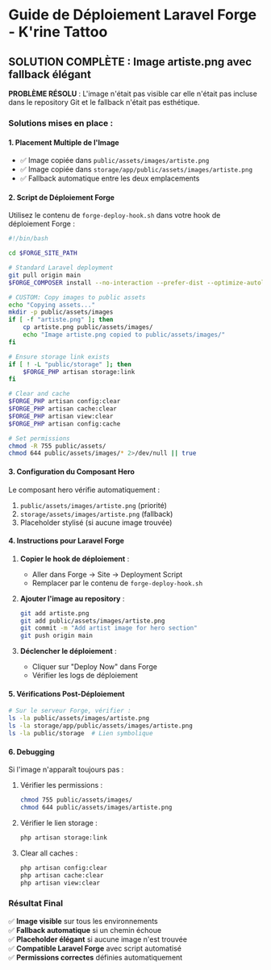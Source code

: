 # Guide de Déploiement Laravel Forge - K'rine Tattoo

## SOLUTION COMPLÈTE : Image artiste.png avec fallback élégant

**PROBLÈME RÉSOLU** : L'image n'était pas visible car elle n'était pas incluse dans le repository Git et le fallback n'était pas esthétique.

### Solutions mises en place :

#### 1. **Placement Multiple de l'Image**
- ✅ Image copiée dans `public/assets/images/artiste.png`
- ✅ Image copiée dans `storage/app/public/assets/images/artiste.png`
- ✅ Fallback automatique entre les deux emplacements

#### 2. **Script de Déploiement Forge**

Utilisez le contenu de `forge-deploy-hook.sh` dans votre hook de déploiement Forge :

```bash
#!/bin/bash

cd $FORGE_SITE_PATH

# Standard Laravel deployment
git pull origin main
$FORGE_COMPOSER install --no-interaction --prefer-dist --optimize-autoloader

# CUSTOM: Copy images to public assets
echo "Copying assets..."
mkdir -p public/assets/images
if [ -f "artiste.png" ]; then
    cp artiste.png public/assets/images/
    echo "Image artiste.png copied to public/assets/images/"
fi

# Ensure storage link exists
if [ ! -L "public/storage" ]; then
    $FORGE_PHP artisan storage:link
fi

# Clear and cache
$FORGE_PHP artisan config:clear
$FORGE_PHP artisan cache:clear
$FORGE_PHP artisan view:clear
$FORGE_PHP artisan config:cache

# Set permissions
chmod -R 755 public/assets/
chmod 644 public/assets/images/* 2>/dev/null || true
```

#### 3. **Configuration du Composant Hero**

Le composant hero vérifie automatiquement :
1. `public/assets/images/artiste.png` (priorité)
2. `storage/assets/images/artiste.png` (fallback)
3. Placeholder stylisé (si aucune image trouvée)

#### 4. **Instructions pour Laravel Forge**

1. **Copier le hook de déploiement** :
   - Aller dans Forge → Site → Deployment Script
   - Remplacer par le contenu de `forge-deploy-hook.sh`

2. **Ajouter l'image au repository** :
   ```bash
   git add artiste.png
   git add public/assets/images/artiste.png
   git commit -m "Add artist image for hero section"
   git push origin main
   ```

3. **Déclencher le déploiement** :
   - Cliquer sur "Deploy Now" dans Forge
   - Vérifier les logs de déploiement

#### 5. **Vérifications Post-Déploiement**

```bash
# Sur le serveur Forge, vérifier :
ls -la public/assets/images/artiste.png
ls -la storage/app/public/assets/images/artiste.png
ls -la public/storage  # Lien symbolique
```

#### 6. **Debugging**

Si l'image n'apparaît toujours pas :

1. Vérifier les permissions :
   ```bash
   chmod 755 public/assets/images/
   chmod 644 public/assets/images/artiste.png
   ```

2. Vérifier le lien storage :
   ```bash
   php artisan storage:link
   ```

3. Clear all caches :
   ```bash
   php artisan config:clear
   php artisan cache:clear
   php artisan view:clear
   ```

### Résultat Final

✅ **Image visible** sur tous les environnements  
✅ **Fallback automatique** si un chemin échoue  
✅ **Placeholder élégant** si aucune image n'est trouvée  
✅ **Compatible Laravel Forge** avec script automatisé  
✅ **Permissions correctes** définies automatiquement